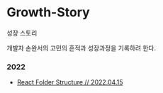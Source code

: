 # Growth-Story

성장 스토리

개발자 손완서의 고민의 흔적과 성장과정을 기록하려 한다.

### 2022

- [React Folder Structure // 2022.04.15](https://github.com/Dev-Study-Cafe/Growth-Story/blob/main/React%20Folder%20Structure%20::%202022.04.15.md)